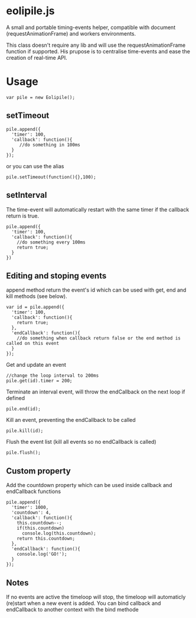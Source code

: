 eolipile.js
===========

A small and portable timing-events helper, compatible with document (requestAnimationFrame) and workers environments.

This class doesn't require any lib and will use the requestAnimationFrame function if supported. His prupose is to centralise time-events and ease the creation of real-time API.

Usage
=====

    var pile = new Eolipile();

setTimeout
----------

    pile.append({
      'timer': 100,
      'callback': function(){
         //do something in 100ms
      }
    });
    
or you can use the alias

    pile.setTimeout(function(){},100);

setInterval
-----------

The time-event will automatically restart with the same timer if the callback return is true.

    pile.append({
      'timer': 100,
      'callback': function(){
        //do something every 100ms
        return true;
      }
    })

Editing and stoping events
--------------------------

append method return the event's id which can be used with get, end and kill methods (see below).

    var id = pile.append({
      'timer': 100,
      'callback': function(){
        return true;
      },
      'endCallback': function(){
        //do something when callback return false or the end method is called on this event
      }
    });

Get and update an event

    //change the loop interval to 200ms
    pile.get(id).timer = 200;

Terminate an interval event, will throw the endCallback on the next loop if defined

    pile.end(id);

Kill an event, preventing the endCallback to be called

    pile.kill(id);

Flush the event list (kill all events so no endCallback is called)

    pile.flush();

Custom property
-------------------

Add the countdown property which can be used inside callback and endCallback functions

    pile.append({
      'timer': 1000,
      'countdown': 4,
      'callback': function(){
        this.countdown--;
        if(this.countdown)
          console.log(this.countdown);
        return this.countdown;
      },
      'endCallback': function(){
        console.log('GO!');
      }
    });

Notes
-----

If no events are active the timeloop will stop, the timeloop will automaticly (re)start when a new event is added.
You can bind callback and endCallback to another context with the bind methode
